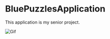 # BluePuzzlesApplication
This application is my senior project.

![Gif](https://i.imgur.com/R9deHIy.mp4.gif)
